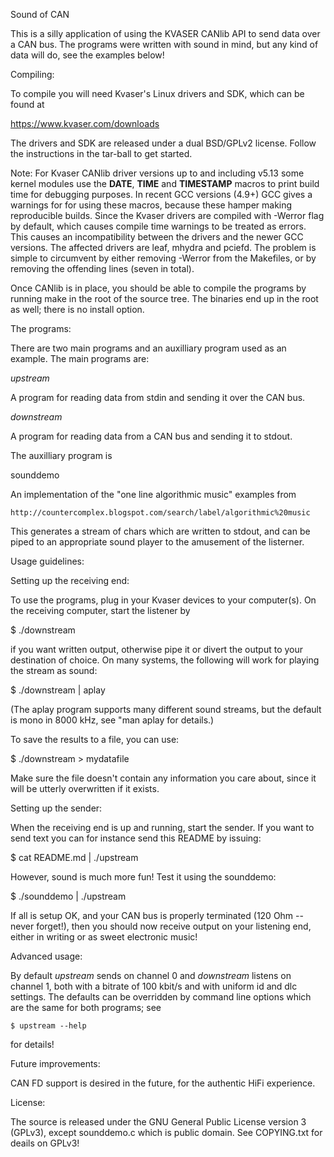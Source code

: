 Sound of CAN

This is a silly application of using the KVASER CANlib API to send data over
a CAN bus.  The programs were written with sound in mind, but any kind of
data will do, see the examples below!

Compiling:

To compile you will need Kvaser's Linux drivers and SDK, which can be found at

  https://www.kvaser.com/downloads

The drivers and SDK are released under a dual BSD/GPLv2 license. Follow the
instructions in the tar-ball to get started.

Note: For Kvaser CANlib driver versions up to and including v5.13 some kernel
modules use the __DATE__, __TIME__ and __TIMESTAMP__ macros to print build time
for debugging purposes.  In recent GCC versions (4.9+) GCC gives a warnings for
for using these macros, because these hamper making reproducible builds.  Since
the Kvaser drivers are compiled with -Werror flag by default, which causes
compile time warnings to be treated as errors.  This causes an incompatibility
between the drivers and the newer GCC versions.  The affected drivers are leaf,
mhydra and pciefd.  The problem is simple to circumvent by either removing
-Werror from the Makefiles, or by removing the offending lines (seven in
total).

Once CANlib is in place, you should be able to compile the programs by running
make in the root of the source tree.  The binaries end up in the root as well;
there is no install option.


The programs:

There are two main programs and an auxilliary program used as an example.  The
main programs are:

_upstream_

A program for reading data from stdin and sending it over the CAN bus.

_downstream_

A program for reading data from a CAN bus and sending it to stdout.

The auxilliary program is

sounddemo

An implementation of the "one line algorithmic music" examples from

    http://countercomplex.blogspot.com/search/label/algorithmic%20music

This generates a stream of chars which are written to stdout, and can be piped
to an appropriate sound player to the amusement of the listerner.


Usage guidelines:

Setting up the receiving end:

To use the programs, plug in your Kvaser devices to your computer(s). On the
receiving computer, start the listener by

  $ ./downstream

if you want written output, otherwise pipe it or divert the output to your
destination of choice.  On many systems, the following will work for playing
the stream as sound:

  $ ./downstream | aplay

(The aplay program supports many different sound streams, but the default is
mono in 8000 kHz, see "man aplay for details.)

To save the results to a file, you can use:

  $ ./downstream > mydatafile

Make sure the file doesn't contain any information you care about, since it
will be utterly overwritten if it exists.


Setting up the sender:

When the receiving end is up and running, start the sender.  If you want to
send text you can for instance send this README by issuing:

  $ cat README.md | ./upstream

However, sound is much more fun!  Test it using the sounddemo:

  $ ./sounddemo | ./upstream

If all is setup OK, and your CAN bus is properly terminated (120 Ohm -- never
forget!), then you should now receive output on your listening end, either in
writing or as sweet electronic music!

Advanced usage:

By default _upstream_ sends on channel 0 and _downstream_ listens on channel 1,
both with a bitrate of 100 kbit/s and with uniform id and dlc settings.  The
defaults can be overridden by command line options which are the same for both
programs; see

    $ upstream --help

for details!


Future improvements:

CAN FD support is desired in the future, for the authentic HiFi experience.


License:

The source is released under the GNU General Public License version 3 (GPLv3),
except sounddemo.c which is public domain. See COPYING.txt for deails on GPLv3!
